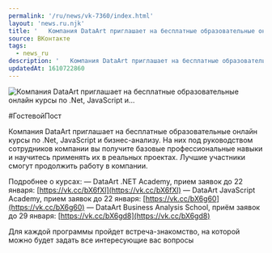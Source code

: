 ```yaml
---
permalink: '/ru/news/vk-7360/index.html'
layout: 'news.ru.njk'
title: '   Компания DataArt приглашает на бесплатные образовательные онлайн курсы по .Net, JavaScript и…'
source: ВКонтакте
tags:
  - news_ru
description: '   Компания DataArt приглашает на бесплатные образовательные онлайн курсы по .Net, JavaScript и…'
updatedAt: 1610722860
---
```

![   Компания DataArt приглашает на бесплатные образовательные онлайн курсы по .Net, JavaScript и…](https://sun9-26.userapi.com/impg/F5iMorWQ_Q64-MZBFyoD4Y0mkI6cnviv8_-yLw/t50DQX-APa0.jpg?size=1280x847&quality=96&sign=48055aef571c7189d36995d990c8037f&c_uniq_tag=vfJ-KwMOGvC7XjyjRpEulyz9nyAN6Rg2RTuYtU6ysfY&type=album)

#ГостевойПост

Компания DataArt приглашает на бесплатные образовательные онлайн курсы по .Net, JavaScript и бизнес-анализу. На них под руководством сотрудников компании вы получите базовые профессиональные навыки и научитесь применять их в реальных проектах. Лучшие участники смогут продолжить работу в компании.

Подробнее о курсах:
— DataArt .NET Academy, прием заявок до 22 января: [https://vk.cc/bX6fXl](https://vk.cc/bX6fXl)
— DataArt JavaScript Academy, прием заявок до 22 января: [https://vk.cc/bX6g60](https://vk.cc/bX6g60)
— DataArt Business Analysis School, приём заявок до 29 января: [https://vk.cc/bX6gd8](https://vk.cc/bX6gd8)

Для каждой программы пройдет встреча-знакомство, на которой можно будет задать все интересующие вас вопросы
